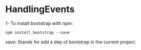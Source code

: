 # HandlingEvents

1- To install bootstrap with npm:

`npm install bootstrap --save`

save: Stands for add a dep of bootstrap in the current project.